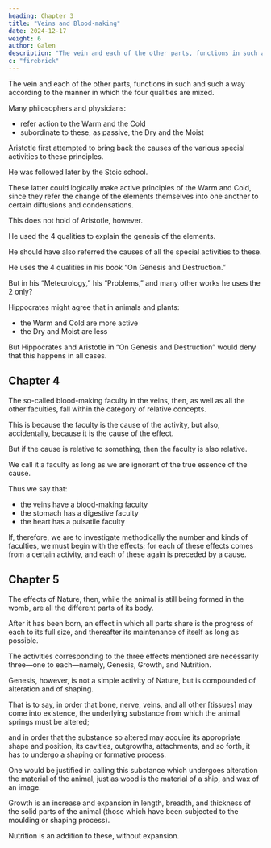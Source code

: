 ```yaml
---
heading: Chapter 3
title: "Veins and Blood-making"
date: 2024-12-17
weight: 6
author: Galen
description: "The vein and each of the other parts, functions in such and such a way according to the manner in which the four qualities are mixed"
c: "firebrick"
---
```



The vein and each of the other parts, functions in such and such a way according to the manner in which the four qualities are mixed.

Many philosophers and physicians:
- refer action to the Warm and the Cold
- subordinate to these, as passive, the Dry and the Moist

Aristotle first attempted to bring back the causes of the various special activities to these principles.

He was followed later by the Stoic school.

These latter could logically make active principles of the Warm and Cold, since they refer the change of the elements themselves into one another to certain diffusions and condensations.

This does not hold of Aristotle, however.

He used the 4 qualities to explain the genesis of the elements.

He should have also referred the causes of all the special activities to these. 

He uses the 4 qualities in his book “On Genesis and Destruction.” 

But in his “Meteorology,” his “Problems,” and many other works he uses the 2 only? 

Hippocrates might agree that in animals and plants:
- the Warm and Cold are more active
- the Dry and Moist are less

 <!-- he might perhaps have even  on his side. -->

But Hippocrates and Aristotle in “On Genesis and Destruction” would deny that this happens in all cases.


<!-- , at least, Aristotle chose to remember what he himself taught us in his work  not as a matter of simple statement, but with an accompanying demonstration.  -->

<!-- I have, however, also investigated these questions, in so far as they are of value to a physician, in my work “On Temperaments.” -->


## Chapter 4

The so-called blood-making faculty in the veins, then, as well as all the other faculties, fall within the category of relative concepts.

This is because the faculty is the cause of the activity, but also, accidentally, because it is the cause of the effect.

But if the cause is relative to something, then the faculty is also relative.

<!-- —for it is the cause of what results from it, and of nothing else—it is obvious that  -->

We call it a faculty as long as we are ignorant of the true essence of the cause.

Thus we say that:
- the veins have a blood-making faculty
- the stomach has a digestive faculty
- the heart has a pulsatile faculty 

<!-- in the heart, and in each of the other parts a special faculty corresponding to the function or activity of that part.  -->

If, therefore, we are to investigate methodically the number and kinds of faculties, we must begin with the effects; for each of these effects comes from a certain activity, and each of these again is preceded by a cause.


## Chapter 5

The effects of Nature, then, while the animal is still being formed in the womb, are all the different parts of its body.

After it has been born, an effect in which all parts share is the progress of each to its full size, and thereafter its maintenance of itself as long as possible.

The activities corresponding to the three effects mentioned are necessarily three—one to each—namely, Genesis, Growth, and Nutrition. 

Genesis, however, is not a simple activity of Nature, but is compounded of alteration and of shaping.

That is to say, in order that bone, nerve, veins, and all other [tissues] may come into existence, the underlying substance from which the animal springs must be altered; 

and in order that the substance so altered may acquire its appropriate shape and position, its cavities, outgrowths, attachments, and so forth, it has to undergo a shaping or formative process.

One would be justified in calling this substance which undergoes alteration the material of the animal, just as wood is the material of a ship, and wax of an image.

Growth is an increase and expansion in length, breadth, and thickness of the solid parts of the animal (those which have been subjected to the moulding or shaping process). 

Nutrition is an addition to these, without expansion.


